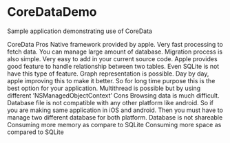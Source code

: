 # CoreDataDemo
Sample application demonstrating use of CoreData

CoreData
Pros
  Native framework provided by apple.
  Very fast processing to fetch data.
  You can manage large amount of database.
  Migration process is also simple.
  Very easy to add in your current source code.
  Apple provides good feature to handle relationship between two tables. Even SQLite is not have this type of feature.
  Graph representation is possible.
  Day by day, apple improving this to make it better. So for long time purpose this is the best option for your application.
  Multithread is possible but by using different ’NSManagedObjectContext’
Cons
  Browsing data is much difficult.
  Database file is not compatible with any other platform like android. So if you are making same application in iOS and    android. Then you must have to manage two different database for both platform.
  Database is not shareable
  Consuming more memory as compare to SQLite
  Consuming more space as compared to SQLite
